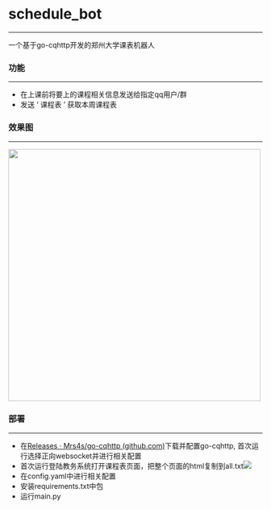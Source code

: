 # schedule_bot
------

一个基于go-cqhttp开发的郑州大学课表机器人



### 功能

------



- 在上课前将要上的课程相关信息发送给指定qq用户/群
- 发送 ‘ 课程表 ’ 获取本周课程表



### 效果图

------

<img style="height:500px" src="http://150.158.139.2/markdown/sc_bot/2.png">



### 部署

------

- 在[Releases · Mrs4s/go-cqhttp (github.com)](https://github.com/Mrs4s/go-cqhttp/releases)下载并配置go-cqhttp, 首次运行选择正向websocket并进行相关配置
- 首次运行登陆教务系统打开课程表页面，把整个页面的html复制到all.txt![](http://150.158.139.2/markdown/sc_bot/1.png)
- 在config.yaml中进行相关配置
- 安装requirements.txt中包
- 运行main.py

